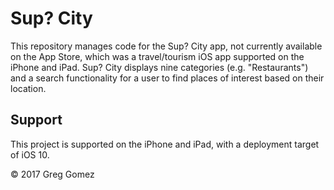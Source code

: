 # Sup? City
This repository manages code for the Sup? City app, not currently available on the App Store, which was a travel/tourism iOS app supported on the iPhone and iPad. Sup? City displays nine categories (e.g. "Restaurants") and a search functionality for a user to find places of interest based on their location.

## Support
This project is supported on the iPhone and iPad, with a deployment target of iOS 10.

© 2017 Greg Gomez
